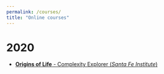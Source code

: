 ```yaml
---
permalink: /courses/
title: "Online courses"
---
```


# 2020
- [**Origins of Life** - Complexity Explorer (*Santa Fe Institute*)][1]

[1]: <https://www.complexityexplorer.org/courses/103-origins-of-life> "Origins of Life online course on Complexity Explorer"
